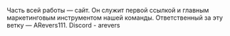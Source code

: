 Часть всей работы — сайт. Он служит первой ссылкой и главным маркетинговым инструментом нашей команды. Ответственный за эту ветку — ARevers111. Discord - arevers

